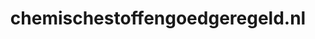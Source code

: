 ---
layout: post
title:  "chemischestoffengoedgeregeld.nl"
internal_url:  "/dutchgov/chemischestoffengoedgeregeld.nl.html"
subdomains_count: 4
all_subdomains_count: 4
urls_count: 3
ssl_rank: 0
http_rank: 50
url_link: /data/chemischestoffengoedgeregeld.nl/urls.txt
all_subdomains_link: /data/chemischestoffengoedgeregeld.nl/all_subdomains.txt
subdomains_link: /data/chemischestoffengoedgeregeld.nl/subdomains.txt
categories: dutchgov
---